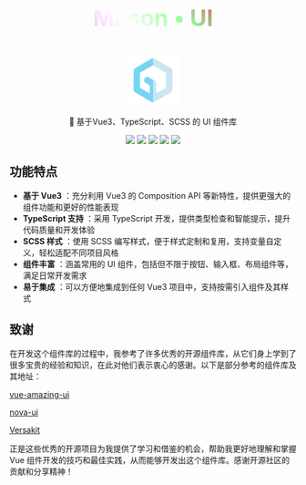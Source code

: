 <p align="center" style="font-size: 40px; font-weight: bold; background: linear-gradient(45deg, #ff1c68, #f3a8ff, #ffffff, #89ff94, #ff1c68, #f3a8ff); -webkit-background-clip: text; -webkit-text-fill-color: transparent;">Mason • UI</p>

<div align="center">
  <a href="https://github.com/ZRMYDYCG/Mason">
    <img src="./play/public/logo.svg" alt="Mason Admin" width="90" class="logo" />
  </a>
</div>

<p align="center">🚀 基于Vue3、TypeScript、SCSS 的 UI 组件库</p>

<p align="center">
  <img src="https://img.shields.io/badge/Vue.js-3.4.21-green.svg?style=flat-square&logo=vue.js" />
  <img src="https://img.shields.io/badge/TypeScript-5.4.5-3178C6.svg?style=flat-square&logo=typescript" />
  <img src="https://img.shields.io/badge/Sass-1.75.0-CC6699.svg?style=flat-square&logo=sass" />
  <img src="https://img.shields.io/badge/Vite-6.2.3-646CFF.svg?style=flat-square&logo=vite&logoColor=white" />
  <img src="https://img.shields.io/badge/Vitest-3.0.9-FCC72B.svg?style=flat-square&logo=vitest" />
</p>

## 功能特点

* **基于 Vue3** ：充分利用 Vue3 的 Composition API 等新特性，提供更强大的组件功能和更好的性能表现
* **TypeScript 支持** ：采用 TypeScript 开发，提供类型检查和智能提示，提升代码质量和开发体验
* **SCSS 样式** ：使用 SCSS 编写样式，便于样式定制和复用，支持变量自定义，轻松适配不同项目风格
* **组件丰富** ：涵盖常用的 UI 组件，包括但不限于按钮、输入框、布局组件等，满足日常开发需求
* **易于集成** ：可以方便地集成到任何 Vue3 项目中，支持按需引入组件及其样式

## 致谢

在开发这个组件库的过程中，我参考了许多优秀的开源组件库，从它们身上学到了很多宝贵的经验和知识，在此对他们表示衷心的感谢。以下是部分参考的组件库及其地址：

[vue-amazing-ui](https://github.com/themusecatcher/vue-amazing-ui)

[nova-ui](https://github.com/gmingchen/nova-ui)

[Versakit](https://github.com/Versakit/Versakit)

正是这些优秀的开源项目为我提供了学习和借鉴的机会，帮助我更好地理解和掌握 Vue 组件开发的技巧和最佳实践，从而能够开发出这个组件库。感谢开源社区的贡献和分享精神！
